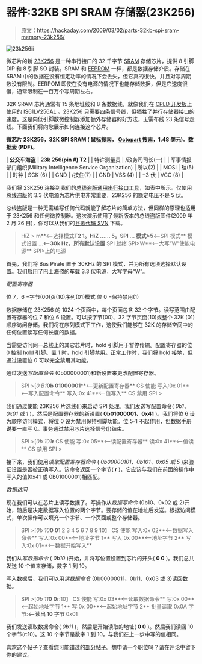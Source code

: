 # 器件:32KB SPI SRAM 存储器(23K256)

> 原文：<https://hackaday.com/2009/03/02/parts-32kb-spi-sram-memory-23k256/>

![23k256ii](img/567bc7abeaadbe58ff7c3c0fd72ac583.png "23k256ii")

微芯片的新 [23K256](http://www.microchip.com/wwwproducts/Devices.aspx?dDocName=en539039) 是一种串行接口的 32 千字节 [SRAM](http://en.wikipedia.org/wiki/Static_random_access_memory) 存储芯片，提供 8 引脚 DIP 和 8 引脚 SO 封装。SRAM 和 [EEPROM](http://en.wikipedia.org/wiki/EEPROM) 一样，都是数据存储介质。存储在 SRAM 中的数据在没有恒定功率的情况下会丢失，但它真的很快，并且对写周期数没有限制。EERPOM 即使在没有电源的情况下也能存储数据，但是它速度很慢，通常限制在一百万个写周期左右。

32K SRAM 芯片通常有 15 条地址线和 8 条数据线，就像我们在 [CPLD 开发板](http://hackaday.com/2008/12/11/how-to-programmable-logic-devices-cpld/)上使用的 [IS61LV256AL](http://www.mouser.com/Search/ProductDetail.aspx?qs=sGAEpiMZZMt9mBA6nIyysJcHcPKaCSTLEF2cNpGsvgo%3d) 。23K256 只需要四条信号线，但牺牲了并行存储器接口的速度。这是向低引脚数微控制器添加额外存储器的好方法，无需布线 23 条信号走线。下面我们将向您展示如何连接这个芯片。

**微芯片 23K256，32K SPI SRAM ( [鼠标搜索](http://www.mouser.com/Search/Refine.aspx?Keyword=23k256)， [Octopart 搜索](http://octopart.com/search?q=23k256)，1.48 美元)。[数据表](http://ww1.microchip.com/downloads/en/DeviceDoc/22100C.pdf) **(PDF)。****

| **公交车海盗** | **23k 256(pin #)
T2** |
| 特许测量员 | /政务司司长(一) |
| 军事情报部门组织(Military Intelligence Service Organization) | 所以(2) |
| MOSI | 硅(5) |
| 时钟 | SCK (6) |
| GND | /按住(7) |
| GND | VSS (4) |
| +3 伏 | VCC (8) |

我们将 23K256 连接到我们的[总线盗版通用串行接口工具](http://hackaday.com/the-bus-pirate-universal-serial-interface/)，如表中所示。仅使用总线盗版的 3.3 伏电源为芯片供电非常重要，23K256 的额定电压不是 5 伏。

总线盗版是一种无需编写任何代码就能了解芯片的简单方法，但同样的原理也适用于 23K256 和任何微控制器。这次演示使用了最新版本的总线盗版固件(2009 年 2 月 26 日)，你可以从我们的[谷歌代码 SVN](http://code.google.com/p/the-bus-pirate/source/browse/) 下载。

> HiZ > m**<–选择模式**T2 1。HiZ
> ……
> 5。SPI
> …
> 模式>5**<–SPI 模式**
> 模式设置
> …**<–30k Hz，所有默认设置**
> SPI 就绪
> SPI>W**<–大写“W”使能电源**
> SPI>上的电源

首先，我们将 Bus Pirate 置于 30KHz 的 SPI 模式，并为所有选项选择默认设置。我们启用了巴士海盗的车载 3.3 伏电源，大写字母“W”。

*配置寄存器*

位 7，6 =字节(00)页(10)序列(01)模式
位 0 =保持禁用(1)

数据存储在 23K256 的 1024 个页面中，每个页面包含 32 个字节。读写范围由配置寄存器的位 7 和位 6 设置。可以按字节(00)、32 字节页面(10)或整个 32K (01)顺序访问存储。我们将在序列模式下工作，这使我们能够在 32K 的存储空间中的任何位置读写任何长度的数据。

当需要访问同一总线上的其它芯片时，hold 引脚用于暂停传输。配置寄存器的位 0 控制 hold 引脚。置 1 时，hold 引脚禁用。正常工作时，我们将 hold 接地，但通过设置位 0 可以完全禁用其功能。

通过发送*写配置命令* (0b00000001)和新设置来更改配置寄存器。

> SPI >[*0 B1***0b 01000001****<–更新配置寄存器**
> CS 使能
> 写入:0x 01**<–写入配置命令**
> 写入:0x 41**<–值写入**
> CS 禁用
> SPI >

我们通过使能 23K256 片选线([)来启动 SPI 处理。我们发送写配置命令( *0b1、0x01 或 1* )，然后是配置寄存器的新设置( **0b01000001、0x41** )。我们将位 6 设为顺序访问模式，将位 0 设为禁用保持引脚功能。位 5-1 不起作用，但数据手册说要一直写 0。事务通过禁用芯片选择信号(])结束。

> SPI >[*0b 101***r**
> CS 使能
> 写:0x 05**<–读配置寄存器**
> 读:0x 41**<–值读**
> CS 禁用
> SPI >

接下来，我们使用*读取配置寄存器命令* ( *0b00000101、0b101、0x05 或 5* )来验证设置是否被正确写入。该命令返回一个字节( **r** )，它应该与我们在前面的操作中写入的值(0x41 或 0b01000001)相匹配。

*数据访问*

现在我们可以在芯片上读写数据了。写操作从*数据写命令* (0b10、0x02 或 2)开始，随后是决定数据写入位置的两个字节。要存储的值在地址后发送。根据访问模式，单次操作可以填充一个字节、一个页面或整个存储器。

> SPI >[*0b 10***0 0**1 2 3 4 5 6 7 8 9 10】
> CS 使能
> 写入:0x 02**<–数据写入命令**
> 写入:0x 00**<–地址字节 1**
> 写入:0x 00**<–地址字节 2**
> 写入:0x 01**<–数据开始写入**

我们从*写数据命令* ( *0b10* )开始，并将写位置设置到芯片的开头( **0 0** )。我们总共发送 10 个值来存储，数字 1 到 10。

写入数据后，我们可以用*读数据命令* (0b00000011、0b11、0x03 或 3)读回数据。

> SPI >[*0b 11***0 0**r:10】
> CS 使能
> 写:0x 03**<–读取数据命令**
> 写:0x 00**<–起始地址字节 1**
> 写:0x 00**<–起始地址字节 2**
> 批量读取 0x0A 字节:**<–读出 10 字节**
> 0x01

我们发送读取数据命令( *0b11* )，然后是开始读取的地址( **0 0** )。然后我们读回 10 个字节(r:10)。这 10 个字节是数字 1 到 10，与我们在上一步中写的值相同。

喜欢这个帖子？查看您可能错过的[部分帖子](http://hackaday.com/category/parts/)。想申请一个职位吗？请在评论中留下你的建议。